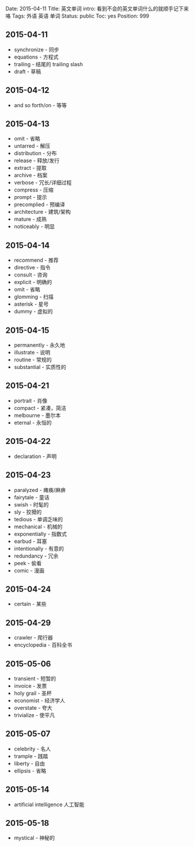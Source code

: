 Date: 2015-04-11
Title: 英文单词
intro: 看到不会的英文单词什么的就顺手记下来咯
Tags: 外语 英语 单词
Status: public
Toc: yes
Position: 999

## 2015-04-11

- synchronize	- 同步
- equations - 方程式
- trailing - 结尾的	trailing slash
- draft - 草稿

## 2015-04-12
- and so forth/on - 等等

## 2015-04-13
- omit - 省略
- untarred - 解压
- distribution - 分布
- release - 释放/发行
- extract - 提取
- archive - 档案
- verbose - 冗长/详细过程
- compress - 压缩
- prompt - 提示
- precomplied - 预编译
- architecture - 建筑/架构
- mature - 成熟
- noticeably - 明显

## 2015-04-14
- recommend - 推荐
- directive - 指令
- consult - 咨询
- explicit - 明确的
- omit - 省略
- glomming - 扫描
- asterisk - 星号
- dummy - 虚拟的

## 2015-04-15
- permanently - 永久地
- illustrate - 说明
- routine - 常规的
- substantial - 实质性的

## 2015-04-21
- portrait - 肖像
- compact - 紧凑，简洁
- melbourne - 墨尔本
- eternal - 永恒的

## 2015-04-22
- declaration - 声明

## 2015-04-23
- paralyzed - 瘫痪/麻痹
- fairytale - 童话
- swish - 时髦的
- sly - 狡猾的
- tedious - 单调乏味的
- mechanical - 机械的
- exponentially - 指数式
- earbud - 耳塞
- intentionally - 有意的
- redundancy - 冗余
- peek - 偷看
- comic - 漫画

## 2015-04-24
- certain - 某些

## 2015-04-29
- crawler - 爬行器
- encyclopedia - 百科全书

## 2015-05-06
- transient - 短暂的
- invoice - 发票
- holy grail - 圣杯
- economist - 经济学人
- overstate - 夸大
- trivialize - 使平凡

## 2015-05-07
- celebrity - 名人
- trample - 践踏
- liberty - 自由
- ellipsis - 省略

## 2015-05-14
- artificial intelligence 人工智能

## 2015-05-18
- mystical - 神秘的
